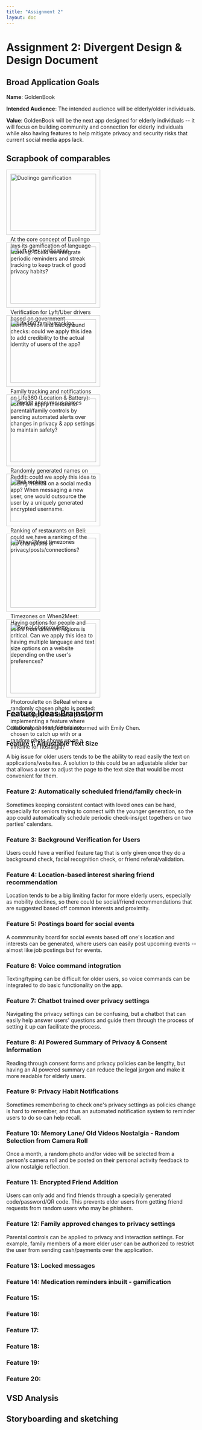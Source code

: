 ```yaml
---
title: "Assignment 2"
layout: doc
---
```


# Assignment 2: Divergent Design & Design Document


## Broad Application Goals

__Name__: GoldenBook

__Intended Audience__: The intended audience will be elderly/older individuals. 

__Value__: GoldenBook will be the next app designed for elderly individuals -- it will focus on building community and connection for elderly individuals while also having features to help mitigate privacy and security risks that current social media apps lack. 


## Scrapbook of comparables

<div style="display: flex; flex-wrap: wrap; gap: 20px;">

  <div style="flex-basis: 45%; border: 1px solid #ccc; padding: 10px;">
    <img src="/assets/images/A2/duolingo_gamification.jpg" alt="Duolingo gamification" width="100%">
    <p>At the core concept of Duolingo lays its gamification of language learning. Could we integrate periodic reminders and streak tracking to keep track of good privacy habits?</p>
  </div>

  <div style="flex-basis: 45%; border: 1px solid #ccc; padding: 10px;">
    <img src="/assets/images/A2/lyft_rider_verification.png" alt="Lyft rider verification" width="100%">
    <p>Verification for Lyft/Uber drivers based on government identification and background checks: could we apply this idea to add credibility to the actual identity of users of the app?</p>
  </div>

  <div style="flex-basis: 45%; border: 1px solid #ccc; padding: 10px;">
    <img src="/assets/images/A2/life_360_family.png" alt="Life360 family tracking" width="100%">
    <p>Family tracking and notifications on Life360 (Location & Battery): could we apply this idea to parental/family controls by sending automated alerts over changes in privacy & app settings to maintain safety?</p>
  </div>

  <div style="flex-basis: 45%; border: 1px solid #ccc; padding: 10px;">
    <img src="/assets/images/A2/reddit_anonymous_names.png" alt="Reddit anonymous names" width="100%">
    <p>Randomly generated names on Reddit: could we apply this idea to adding friends on a social media app? When messaging a new user, one would outsource the user by a uniquely generated encrypted username.</p>
  </div>

  <div style="flex-basis: 45%; border: 1px solid #ccc; padding: 10px;">
    <img src="/assets/images/A2/beli_ranking.jpg" alt="Beli ranking" width="100%">
    <p>Ranking of restaurants on Beli: could we have a ranking of the top champions of privacy/posts/connections?</p>
  </div>

  <div style="flex-basis: 45%; border: 1px solid #ccc; padding: 10px;">
    <img src="/assets/images/A2/w2m_timezone.png" alt="When2Meet timezones" width="100%">
    <p>Timezones on When2Meet: Having options for people and users from different regions is critical. Can we apply this idea to having multiple language and text size options on a website depending on the user's preferences?</p>
  </div>

  <div style="flex-basis: 45%; border: 1px solid #ccc; padding: 10px;">
    <img src="/assets/images/A2/bereal_photoroulette.png" alt="Bereal photoroulette" width="100%">
    <p>Photoroulette on BeReal where a randomly chosen photo is posted: can we apply this idea to perhaps implementing a feature where randomly chosen friends are chosen to catch up with or a random photo shows up on a timeline for nostalgia? </p>
  </div>

</div>


## Feature Ideas Brainstorm

Collaborators: I helped brainstormed with Emily Chen.

### Feature 1: Adjustable Text Size
A big issue for older users tends to be the ability to read easily the text on applications/websites. A solution to this could be an adjustable slider bar that allows a user to adjust the page to the text size that would be most convenient for them.

### Feature 2: Automatically scheduled friend/family check-in

Sometimes keeping consistent contact with loved ones can be hard, especially for seniors trying to connect with the younger generation, so the app could automatically schedule periodic check-ins/get togethers on two parties' calendars.

### Feature 3: Background Verification for Users 
Users could have a verified feature tag that is only given once they do a background check, facial recognition check, or friend referal/validation.

### Feature 4: Location-based interest sharing friend recommendation

Location tends to be a big limiting factor for more elderly users, especially as mobility declines, so there could be social/friend recommendations that are suggested based off common interests and proximity.

### Feature 5: Postings board for social events

A commmunity board for social events based off one's location and interests can be generated, where users can easily post upcoming events -- almost like job postings but for events.

### Feature 6: Voice command integration

Texting/typing can be difficult for older users, so voice commands can be integrated to do basic functionality on the app. 

### Feature 7: Chatbot trained over privacy settings

Navigating the privacy settings can be confusing, but a chatbot that can easily help answer users' questions and guide them through the process of setting it up can facilitate the process.

### Feature 8: AI Powered Summary of Privacy & Consent Information

Reading through consent forms and privacy policies can be lengthy, but having an AI powered summary can reduce the legal jargon and make it more readable for elderly users.

### Feature 9: Privacy Habit Notifications

Sometimes remembering to check one's privacy settings as policies change is hard to remember, and thus an automated notification system to reminder users to do so can help recall. 

### Feature 10: Memory Lane/ Old Videos Nostalgia - Random Selection from Camera Roll

Once a month, a random photo and/or video will be selected from a person's camera roll and be posted on their personal activity feedback to allow nostalgic reflection.

### Feature 11: Encrypted Friend Addition

Users can only add and find friends through a specially generated code/password/QR code. This prevents elder users from getting friend requests from random users who may be phishers.

### Feature 12: Family approved changes to privacy settings

Parental controls can be applied to privacy and interaction settings. For example, family members of a more elder user can be authorized to restrict the user from sending cash/payments over the application.

### Feature 13: Locked messages



### Feature 14: Medication reminders inbuilt - gamification

### Feature 15: 

### Feature 16:

### Feature 17:

### Feature 18:

### Feature 19:

### Feature 20:

## VSD Analysis

## Storyboarding and sketching
